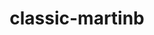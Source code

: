 ---
title: classic-martinb
github_link: https://github.com/fapper/classic-martinb
demo_screenshot: https://raw.githubusercontent.com/fapper/classic-martinb/master/classic-martinb.png
demo_preview: 
description: A less cluttered version of the classic theme.
---